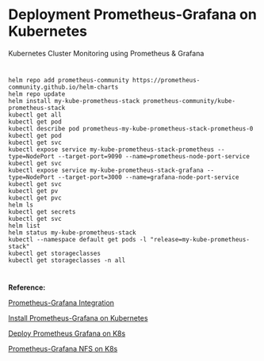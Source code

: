 # Deployment Prometheus-Grafana on Kubernetes
Kubernetes Cluster Monitoring using Prometheus & Grafana
#
```
helm repo add prometheus-community https://prometheus-community.github.io/helm-charts
helm repo update
helm install my-kube-prometheus-stack prometheus-community/kube-prometheus-stack
kubectl get all
kubectl get pod
kubectl describe pod prometheus-my-kube-prometheus-stack-prometheus-0
kubectl get pod
kubectl get svc
kubectl expose service my-kube-prometheus-stack-prometheus --type=NodePort --target-port=9090 --name=prometheus-node-port-service
kubectl get svc
kubectl expose service my-kube-prometheus-stack-grafana --type=NodePort --target-port=3000 --name=grafana-node-port-service
kubectl get svc
kubectl get pv
kubectl get pvc
helm ls
kubectl get secrets
kubectl get svc
helm list
helm status my-kube-prometheus-stack
kubectl --namespace default get pods -l "release=my-kube-prometheus-stack"
kubectl get storageclasses
kubectl get storageclasses -n all
```
#
**Reference:**

[Prometheus-Grafana Integration](https://www.bigbinary.com/blog/prometheus-and-grafana-integration)

[Install Prometheus-Grafana on Kubernetes](https://github.com/tatahnoellimnyuy/install-prometheus-and-grafana-on-kubernetes)

[Deploy Prometheus Grafana on K8s](https://gist.github.com/chadmcrowell/c9b12f32e180a6ad3dc060cdd6d63f05)

[Prometheus-Grafana NFS on K8s](https://www.fosstechnix.com/kubernetes-cluster-monitoring-with-prometheus-and-grafana/)

[]()
[]()
[]()
[]()



